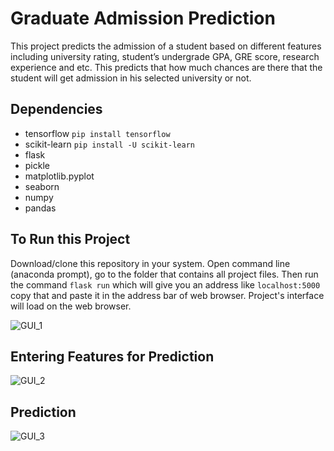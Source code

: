 # Graduate Admission Prediction

This project predicts the admission of a student based on different features including university rating, student’s undergrade GPA, GRE score, research experience and etc.
This predicts that how much chances are there that the student will get admission in his selected university or not.

## Dependencies
* tensorflow ```pip install tensorflow```
* scikit-learn ```pip install -U scikit-learn```
* flask
* pickle
* matplotlib.pyplot
* seaborn
* numpy
* pandas


## To Run this Project
Download/clone this repository in your system. Open command line (anaconda prompt), go to the folder that contains all project files. Then run the command ```flask run```
which will give you an address like ```localhost:5000``` copy that and paste it in the address bar of web browser. Project's interface will load on the web browser.

![GUI_1](https://github.com/khairmuhammad/Data_Science_Project/blob/master/GUI_1.png)

## Entering Features for Prediction

![GUI_2](https://github.com/khairmuhammad/Data_Science_Project/blob/master/GUI_2.png)

## Prediction

![GUI_3](https://github.com/khairmuhammad/Data_Science_Project/blob/master/GUI_3.png)
